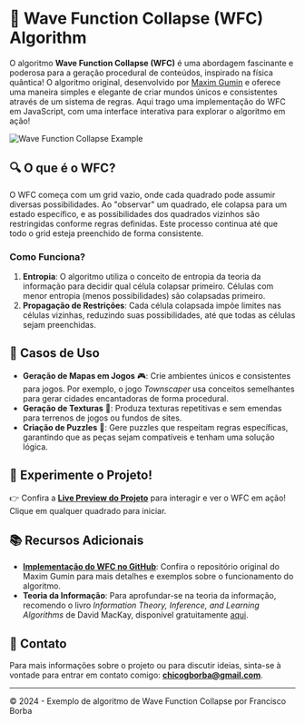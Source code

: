 # 🌊 Wave Function Collapse (WFC) Algorithm

O algoritmo **Wave Function Collapse (WFC)** é uma abordagem fascinante e poderosa para a geração procedural de conteúdos, inspirado na física quântica! O algoritmo original, desenvolvido por [Maxim Gumin](https://github.com/mxgmn/WaveFunctionCollapse) e oferece uma maneira simples e elegante de criar mundos únicos e consistentes através de um sistema de regras. Aqui trago uma implementação do WFC em JavaScript, com uma interface interativa para explorar o algoritmo em ação!

![Wave Function Collapse Example](https://i.imgur.com/wCBdtpt.png)

## 🔍 O que é o WFC?

O WFC começa com um grid vazio, onde cada quadrado pode assumir diversas possibilidades. Ao "observar" um quadrado, ele colapsa para um estado específico, e as possibilidades dos quadrados vizinhos são restringidas conforme regras definidas. Este processo continua até que todo o grid esteja preenchido de forma consistente.

### Como Funciona?

1. **Entropia**: O algoritmo utiliza o conceito de entropia da teoria da informação para decidir qual célula colapsar primeiro. Células com menor entropia (menos possibilidades) são colapsadas primeiro.
2. **Propagação de Restrições**: Cada célula colapsada impõe limites nas células vizinhas, reduzindo suas possibilidades, até que todas as células sejam preenchidas.

## 🚀 Casos de Uso

- **Geração de Mapas em Jogos** 🎮: Crie ambientes únicos e consistentes para jogos. Por exemplo, o jogo *Townscaper* usa conceitos semelhantes para gerar cidades encantadoras de forma procedural.
- **Geração de Texturas** 🎨: Produza texturas repetitivas e sem emendas para terrenos de jogos ou fundos de sites.
- **Criação de Puzzles** 🧩: Gere puzzles que respeitam regras específicas, garantindo que as peças sejam compatíveis e tenham uma solução lógica.

## 🌟 Experimente o Projeto!

👉 Confira a **[Live Preview do Projeto](https://chicogborba.github.io/WaveFunctionCollapseJS/)** para interagir e ver o WFC em ação! Clique em qualquer quadrado para iniciar.

## 📚 Recursos Adicionais

- **[Implementação do WFC no GitHub](https://github.com/mxgmn/WaveFunctionCollapse)**: Confira o repositório original do Maxim Gumin para mais detalhes e exemplos sobre o funcionamento do algoritmo.
- **Teoria da Informação**: Para aprofundar-se na teoria da informação, recomendo o livro *Information Theory, Inference, and Learning Algorithms* de David MacKay, disponível gratuitamente [aqui](https://www.inference.org.uk/mackay/itila/).

## 📧 Contato

Para mais informações sobre o projeto ou para discutir ideias, sinta-se à vontade para entrar em contato comigo: **chicogborba@gmail.com**.

---

© 2024 - Exemplo de algoritmo de Wave Function Collapse por Francisco Borba
